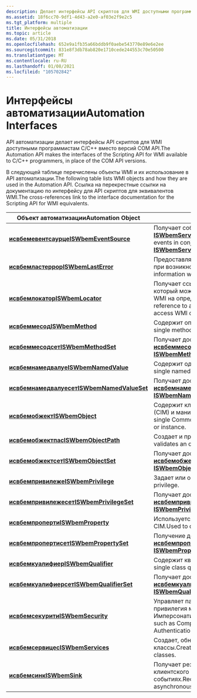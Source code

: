 ```yaml
---
description: Делает интерфейсы API скриптов для WMI доступными программистам C/C++ вместо версий COM API.
ms.assetid: 18f6cc70-9df1-4d43-a2e0-af03e2f9e2c5
ms.tgt_platform: multiple
title: Интерфейсы автоматизации
ms.topic: article
ms.date: 05/31/2018
ms.openlocfilehash: 652e9a1fb35a66bddb9f0aebe543770e89e6e2ee
ms.sourcegitcommit: 831e8f3db78ab820e1710cede244553c70e50500
ms.translationtype: MT
ms.contentlocale: ru-RU
ms.lasthandoff: 01/08/2021
ms.locfileid: "105702842"
---
```

# <a name="automation-interfaces"></a><span data-ttu-id="290d5-103">Интерфейсы автоматизации</span><span class="sxs-lookup"><span data-stu-id="290d5-103">Automation Interfaces</span></span>

<span data-ttu-id="290d5-104">API автоматизации делает интерфейсы API скриптов для WMI доступными программистам C/C++ вместо версий COM API.</span><span class="sxs-lookup"><span data-stu-id="290d5-104">The Automation API makes the interfaces of the Scripting API for WMI available to C/C++ programmers, in place of the COM API versions.</span></span>

<span data-ttu-id="290d5-105">В следующей таблице перечислены объекты WMI и их использование в API автоматизации.</span><span class="sxs-lookup"><span data-stu-id="290d5-105">The following table lists WMI objects and how they are used in the Automation API.</span></span> <span data-ttu-id="290d5-106">Ссылка на перекрестные ссылки на документацию по интерфейсу для API скриптов для эквивалентов WMI.</span><span class="sxs-lookup"><span data-stu-id="290d5-106">The cross-references link to the interface documentation for the Scripting API for WMI equivalents.</span></span>



| <span data-ttu-id="290d5-107">Объект автоматизации</span><span class="sxs-lookup"><span data-stu-id="290d5-107">Automation Object</span></span>                                 | <span data-ttu-id="290d5-108">Описание</span><span class="sxs-lookup"><span data-stu-id="290d5-108">Description</span></span>                                                                                                                 |
|---------------------------------------------------|-----------------------------------------------------------------------------------------------------------------------------|
| [<span data-ttu-id="290d5-109">**исвбемевентсаурце**</span><span class="sxs-lookup"><span data-stu-id="290d5-109">**ISWbemEventSource**</span></span>](swbemeventsource.md)     | <span data-ttu-id="290d5-110">Получает события в сочетании с [**ISWbemServices.Exeкнотификатионкуери**](swbemservices-execnotificationquery.md).</span><span class="sxs-lookup"><span data-stu-id="290d5-110">Retrieves events in conjunction with [**ISWbemServices.ExecNotificationQuery**](swbemservices-execnotificationquery.md).</span></span>   |
| [<span data-ttu-id="290d5-111">**исвбемластеррор**</span><span class="sxs-lookup"><span data-stu-id="290d5-111">**ISWbemLastError**</span></span>](swbemlasterror.md)         | <span data-ttu-id="290d5-112">Предоставляет расширенные сведения об ошибке при возникновении ошибки.</span><span class="sxs-lookup"><span data-stu-id="290d5-112">Provides extended error information when an error occurs.</span></span>                                                                   |
| [<span data-ttu-id="290d5-113">**исвбемлокатор**</span><span class="sxs-lookup"><span data-stu-id="290d5-113">**ISWbemLocator**</span></span>](swbemlocator.md)             | <span data-ttu-id="290d5-114">Получает ссылку на объект [**исвбемсервицес**](swbemservices.md) , который может получать доступ к инструментарию WMI на определенном компьютере узла.</span><span class="sxs-lookup"><span data-stu-id="290d5-114">Obtains a reference to an [**ISWbemServices**](swbemservices.md) object that can access WMI on a particular host computer.</span></span> |
| [<span data-ttu-id="290d5-115">**исвбеммесод**</span><span class="sxs-lookup"><span data-stu-id="290d5-115">**ISWbemMethod**</span></span>](swbemmethod.md)               | <span data-ttu-id="290d5-116">Содержит определение одного метода.</span><span class="sxs-lookup"><span data-stu-id="290d5-116">Contains a single method definition.</span></span>                                                                                        |
| [<span data-ttu-id="290d5-117">**исвбеммесодсет**</span><span class="sxs-lookup"><span data-stu-id="290d5-117">**ISWbemMethodSet**</span></span>](swbemmethodset.md)         | <span data-ttu-id="290d5-118">Получает доступ к коллекции объектов [**исвбеммесод**](swbemmethod.md) .</span><span class="sxs-lookup"><span data-stu-id="290d5-118">Gets access to a collection of [**ISWbemMethod**](swbemmethod.md) objects.</span></span>                                                 |
| [<span data-ttu-id="290d5-119">**исвбемнамедвалуе**</span><span class="sxs-lookup"><span data-stu-id="290d5-119">**ISWbemNamedValue**</span></span>](swbemnamedvalue.md)       | <span data-ttu-id="290d5-120">Содержит одно именованное значение.</span><span class="sxs-lookup"><span data-stu-id="290d5-120">Contains a single named value.</span></span>                                                                                              |
| [<span data-ttu-id="290d5-121">**исвбемнамедвалуесет**</span><span class="sxs-lookup"><span data-stu-id="290d5-121">**ISWbemNamedValueSet**</span></span>](swbemnamedvalueset.md) | <span data-ttu-id="290d5-122">Получает доступ к коллекции объектов [**исвбемнамедвалуе**](swbemnamedvalue.md) .</span><span class="sxs-lookup"><span data-stu-id="290d5-122">Gets access to a collection of [**ISWbemNamedValue**](swbemnamedvalue.md) objects.</span></span>                                         |
| [<span data-ttu-id="290d5-123">**исвбемобжект**</span><span class="sxs-lookup"><span data-stu-id="290d5-123">**ISWbemObject**</span></span>](swbemobject.md)               | <span data-ttu-id="290d5-124">Содержит класс или экземпляр объекта модель CIM (CIM) и манипулирует им.</span><span class="sxs-lookup"><span data-stu-id="290d5-124">Contains and manipulates a single Common Information Model (CIM) object class or instance.</span></span>                                  |
| [<span data-ttu-id="290d5-125">**исвбемобжектпас**</span><span class="sxs-lookup"><span data-stu-id="290d5-125">**ISWbemObjectPath**</span></span>](swbemobjectpath.md)       | <span data-ttu-id="290d5-126">Создает и проверяет путь к объекту.</span><span class="sxs-lookup"><span data-stu-id="290d5-126">Generates and validates an object path.</span></span>                                                                                     |
| [<span data-ttu-id="290d5-127">**исвбемобжектсет**</span><span class="sxs-lookup"><span data-stu-id="290d5-127">**ISWbemObjectSet**</span></span>](swbemobjectset.md)         | <span data-ttu-id="290d5-128">Получает доступ к коллекции объектов [**исвбемобжект**](swbemobject.md) .</span><span class="sxs-lookup"><span data-stu-id="290d5-128">Gets access to a collection of [**ISWbemObject**](swbemobject.md) objects.</span></span>                                                 |
| [<span data-ttu-id="290d5-129">**исвбемпривилеже**</span><span class="sxs-lookup"><span data-stu-id="290d5-129">**ISWbemPrivilege**</span></span>](swbemprivilege.md)         | <span data-ttu-id="290d5-130">Задает или очищает привилегию.</span><span class="sxs-lookup"><span data-stu-id="290d5-130">Sets or clears a privilege.</span></span>                                                                                                 |
| [<span data-ttu-id="290d5-131">**исвбемпривилежесет**</span><span class="sxs-lookup"><span data-stu-id="290d5-131">**ISWbemPrivilegeSet**</span></span>](swbemprivilegeset.md)   | <span data-ttu-id="290d5-132">Получает доступ к коллекции объектов [**исвбемпривилеже**](swbemprivilege.md) .</span><span class="sxs-lookup"><span data-stu-id="290d5-132">Gets access to a collection of [**ISWbemPrivilege**](swbemprivilege.md) objects.</span></span>                                           |
| [<span data-ttu-id="290d5-133">**исвбемпроперти**</span><span class="sxs-lookup"><span data-stu-id="290d5-133">**ISWbemProperty**</span></span>](swbemproperty.md)           | <span data-ttu-id="290d5-134">Используется для хранения одного свойства CIM.</span><span class="sxs-lookup"><span data-stu-id="290d5-134">Used to contain a single CIM property.</span></span>                                                                                      |
| [<span data-ttu-id="290d5-135">**исвбемпропертисет**</span><span class="sxs-lookup"><span data-stu-id="290d5-135">**ISWbemPropertySet**</span></span>](swbempropertyset.md)     | <span data-ttu-id="290d5-136">Получение доступа к коллекции объектов [**исвбемпроперти**](swbemproperty.md) .</span><span class="sxs-lookup"><span data-stu-id="290d5-136">Get access to a collection of [**ISWbemProperty**](swbemproperty.md) objects.</span></span>                                              |
| [<span data-ttu-id="290d5-137">**исвбемкуалифиер**</span><span class="sxs-lookup"><span data-stu-id="290d5-137">**ISWbemQualifier**</span></span>](swbemqualifier.md)         | <span data-ttu-id="290d5-138">Содержит квалификатор одного класса.</span><span class="sxs-lookup"><span data-stu-id="290d5-138">Contains a single class qualifier.</span></span>                                                                                          |
| [<span data-ttu-id="290d5-139">**исвбемкуалифиерсет**</span><span class="sxs-lookup"><span data-stu-id="290d5-139">**ISWbemQualifierSet**</span></span>](swbemqualifierset.md)   | <span data-ttu-id="290d5-140">Получает доступ к коллекции объектов [**исвбемкуалифиер**](swbemqualifier.md) .</span><span class="sxs-lookup"><span data-stu-id="290d5-140">Gets access to a collection of [**ISWbemQualifier**](swbemqualifier.md) objects.</span></span>                                           |
| [<span data-ttu-id="290d5-141">**исвбемсекурити**</span><span class="sxs-lookup"><span data-stu-id="290d5-141">**ISWbemSecurity**</span></span>](swbemsecurity.md)           | <span data-ttu-id="290d5-142">Управляет параметрами безопасности, такими как привилегия модели COM, Аусентикатионлевел и Имперсонатионлевел.</span><span class="sxs-lookup"><span data-stu-id="290d5-142">Manages security settings such as Component Object Model (COM) Privilege, AuthenticationLevel, and ImpersonationLevel.</span></span>      |
| [<span data-ttu-id="290d5-143">**исвбемсервицес**</span><span class="sxs-lookup"><span data-stu-id="290d5-143">**ISWbemServices**</span></span>](swbemservices.md)           | <span data-ttu-id="290d5-144">Создает, обновляет и извлекает экземпляры или классы.</span><span class="sxs-lookup"><span data-stu-id="290d5-144">Creates, updates, and retrieves instances or classes.</span></span>                                                                       |
| [<span data-ttu-id="290d5-145">**исвбемсинк**</span><span class="sxs-lookup"><span data-stu-id="290d5-145">**ISWbemSink**</span></span>](swbemsink.md)                   | <span data-ttu-id="290d5-146">Получает результаты асинхронных операций клиентского приложения и уведомлений о событиях.</span><span class="sxs-lookup"><span data-stu-id="290d5-146">Receives the results of client application asynchronous operations and event notifications.</span></span>                                 |



 

 

 



